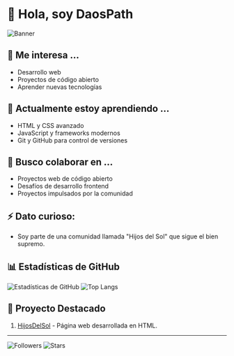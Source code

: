 # 👋 Hola, soy DaosPath

![Banner](https://via.placeholder.com/1000x200.png?text=Bienvenidos+a+mi+Perfil+de+GitHub)

## 👀 Me interesa ...
- Desarrollo web
- Proyectos de código abierto
- Aprender nuevas tecnologías

## 🌱 Actualmente estoy aprendiendo ...
- HTML y CSS avanzado
- JavaScript y frameworks modernos
- Git y GitHub para control de versiones

## 💞️ Busco colaborar en ...
- Proyectos web de código abierto
- Desafíos de desarrollo frontend
- Proyectos impulsados por la comunidad

## ⚡ Dato curioso:
- Soy parte de una comunidad llamada "Hijos del Sol" que sigue el bien supremo.

## 📊 Estadísticas de GitHub

![Estadísticas de GitHub](https://github-readme-stats.vercel.app/api?username=DaosPath&show_icons=true&theme=radical)
![Top Langs](https://github-readme-stats.vercel.app/api/top-langs/?username=DaosPath&layout=compact&theme=radical)

## 🌟 Proyecto Destacado

1. [HijosDelSol](https://github.com/DaosPath/HijosDelSol) - Página web desarrollada en HTML.

---

![Followers](https://img.shields.io/github/followers/DaosPath?style=social)
![Stars](https://img.shields.io/github/stars/DaosPath?style=social)
